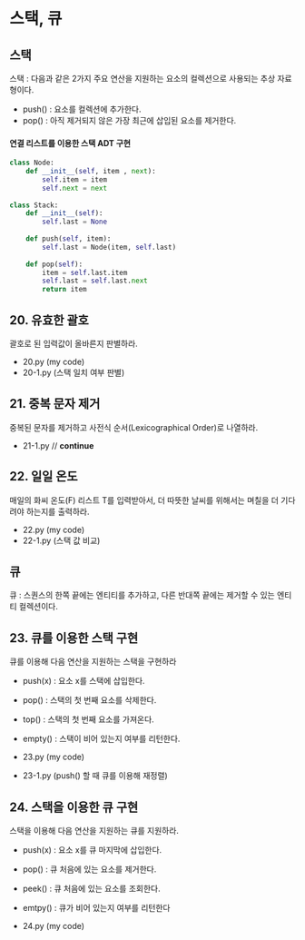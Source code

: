 # 스택, 큐

## 스택
스택 : 다음과 같은 2가지 주요 연산을 지원하는 요소의 컬렉션으로 사용되는 추상 자료형이다.
 - push() : 요소를 컬렉션에 추가한다.
 - pop() : 아직 제거되지 않은 가장 최근에 삽입된 요소를 제거한다.

#### 연결 리스트를 이용한 스택 ADT 구현
```python
class Node:
    def __init__(self, item , next):
        self.item = item
        self.next = next
        
class Stack:
    def __init__(self):
        self.last = None
        
    def push(self, item):
        self.last = Node(item, self.last)
        
    def pop(self):
        item = self.last.item
        self.last = self.last.next
        return item
```

## 20. 유효한 괄호
괄호로 된 입력값이 올바른지 판별하라.

 - 20.py (my code)
 - 20-1.py (스택 일치 여부 판별) 

## 21. 중복 문자 제거
중복된 문자를 제거하고 사전식 순서(Lexicographical Order)로 나열하라.

 - 21-1.py // **continue**

## 22. 일일 온도
매일의 화씨 온도(F) 리스트 T를 입력받아서, 더 따뜻한 날씨를 위해서는 며칠을 더 기다려야 하는지를 출력하라.

 - 22.py (my code)
 - 22-1.py (스택 값 비교)


## 큐
큐 : 스퀀스의 한쪽 끝에는 엔티티를 추가하고, 다른 반대쪽 끝에는 제거할 수 있는 엔티티 컬렉션이다.

## 23. 큐를 이용한 스택 구현
큐를 이용해 다음 연산을 지원하는 스택을 구현하라

 - push(x) : 요소 x를 스택에 삽입한다.
 - pop() : 스택의 첫 번째 요소를 삭제한다.
 - top() : 스택의 첫 번째 요소를 가져온다.
 - empty() : 스택이 비어 있는지 여부를 리턴한다.


 - 23.py (my code)
 - 23-1.py (push() 할 때 큐를 이용해 재정렬)

## 24. 스택을 이용한 큐 구현
스택을 이용해 다음 연산을 지원하는 큐를 지원하라.

 - push(x) : 요소 x를 큐 마지막에 삽입한다.
 - pop() : 큐 처음에 있는 요소를 제거한다.
 - peek() : 큐 처음에 있는 요소를 조회한다.
 - emtpy() : 큐가 비어 있는지 여부를 리턴한다

 - 24.py (my code)
